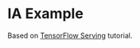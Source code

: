 # IA Example
Based on [TensorFlow Serving](https://blog.tensorflow.org/2018/11/serving-ml-quickly-with-tensorflow-serving-and-docker.html) tutorial.
